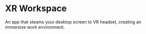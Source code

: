 # XR Workspace

An app that steams your desktop screen to VR headset, creating an immersive work environment.